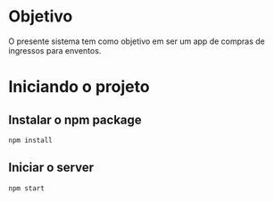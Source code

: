 # Objetivo

O presente sistema tem como objetivo em ser um app de compras de ingressos para enventos.

# Iniciando o projeto

## Instalar o npm package
```npm install```

## Iniciar o server
```npm start```

